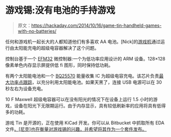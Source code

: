 # 游戏锡:没有电池的手持游戏

> 原文：<https://hackaday.com/2014/10/16/game-tin-handheld-games-with-no-batteries/>

任何和游戏机一起长大的人都知道他们有多喜欢 AA 电池。[Nick]的[游戏机](http://www.shifthack.com/game-tin/features/)通过运行由太阳能充电的超级电容器解决了这个问题。

控制台基于一个 [EFM32](http://www.silabs.com/products/mcu/lowpower/pages/efm32g-gecko.aspx) 微控制器:一个为低功率应用设计的 ARM 设备。128×128 像素单色内存显示屏提供低 fi 图形，同时保持低功耗。

有两个太阳能电池和一个 [BQ25570](http://www.ti.com/product/bq25570) 能量收集 IC 为超级电容充电。该芯片负责[最大功率点跟踪](http://en.wikipedia.org/wiki/Maximum_power_point_tracking)，以充分利用太阳能电池。如果天黑了，连接 USB 电源可以在 30 秒左右为设备充电。

10 F Maxwell 超级电容器可以在没有阳光的情况下在设备上运行 1.5 小时的游戏，设备在阳光下无限期运行。由于内存显示，具有较低刷新率的应用将具有低得多的功耗。

游戏 Tin 是开源的，正在使用 KiCad 开发。你可以从 Bitbucket 中抓取所有 EDA 文件[。[尼克]也在衡量对游戏锡的兴趣，并希望将其作为一个套件发布。](http://www.shifthack.com/game-tin/source/)